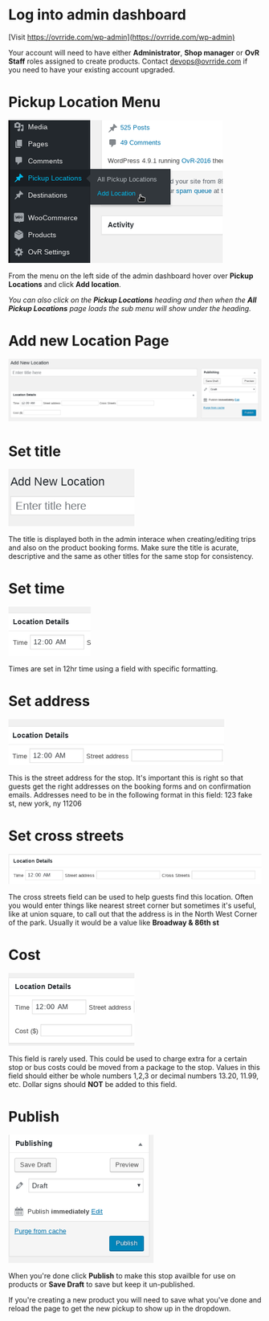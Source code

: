 <!-- TITLE: New Pickup Location -->
<!-- SUBTITLE: Creating a new pickup location with a time and address -->

# Log into admin dashboard
[Visit https://ovrride.com/wp-admin](https://ovrride.com/wp-admin)

Your account will need to have either **Administrator**, **Shop manager** or **OvR Staff** roles assigned to create products. Contact [devops@ovrride.com](mailto:devops@ovrride.com) if you need to have your existing account upgraded.


# Pickup Location Menu
![New Pickup Location](/uploads/new-pickup-location.png "New Pickup Location")

From the menu on the left side of the admin dashboard hover over **Pickup Locations** and click **Add location**. 

*You can also click on the **Pickup Locations** heading and then when the **All Pickup Locations** page loads the sub menu will show under the heading.*

# Add new Location Page
![New Location](/uploads/new-location.png "New Location")

# Set title
![Location Title](/uploads/location-title.png "Location Title")

The title is displayed both in the admin interace when creating/editing trips and also on the product booking forms. Make sure the title is acurate, descriptive and the same as other titles for the same stop for consistency. 

# Set time
![Location Time](/uploads/location-time.png "Location Time")

Times are set in 12hr time using a field with specific formatting.

# Set address
![Location Address](/uploads/location-address.png "Location Address")

This is the street address for the stop. It's important this is right so that guests get the right addresses on the booking forms and on confirmation emails.
Addresses need to be in the following format in this field: 
123 fake st, new york, ny 11206

# Set cross streets
![Location Cross Streets](/uploads/location-cross-streets.png "Location Cross Streets")

The cross streets field can be used to help guests find this location. Often you would enter things like nearest street corner but sometimes it's useful, like at union square, to call out that the address is in the North West Corner of the park. Usually it would be a value like **Broadway & 86th st**

# Cost
![Location Cost](/uploads/location-cost.png "Location Cost")

This field is rarely used. This could be used to charge extra for a certain stop or bus costs could be moved from a package to the stop.
Values in this field should either be whole numbers 1,2,3 or decimal numbers 13.20, 11.99, etc. Dollar signs should **NOT** be added to this field.

# Publish
![Publishing](/uploads/publishing.png "Publishing")

When you're done click **Publish** to make this stop availble for use on products or **Save Draft** to save but keep it un-published.

If you're creating a new product you will need to save what you've done and reload the page to get the new pickup to show up in the dropdown.